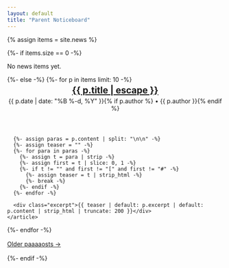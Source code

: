 ```yaml
---
layout: default
title: "Parent Noticeboard"
---
```


{% assign items = site.news %}

{%- if items.size == 0 -%}
  <p>No news items yet.</p>
{%- else -%}
  {%- for p in items limit: 10 -%}
    <article class="post">
      <header>
        <h2 style="margin:.25rem 0"><a href="{{ p.url | relative_url }}">{{ p.title | escape }}</a></h2>
        <div class="meta">{{ p.date | date: "%B %-d, %Y" }}{% if p.author %} • {{ p.author }}{% endif %}</div>
      </header>

      {%- assign paras = p.content | split: "\n\n" -%}
      {%- assign teaser = "" -%}
      {%- for para in paras -%}
        {%- assign t = para | strip -%}
        {%- assign first = t | slice: 0, 1 -%}
        {%- if t != "" and first != "[" and first != "#" -%}
          {%- assign teaser = t | strip_html -%}
          {%- break -%}
        {%- endif -%}
      {%- endfor -%}

      <div class="excerpt">{{ teaser | default: p.excerpt | default: p.content | strip_html | truncate: 200 }}</div>
    </article>
  {%- endfor -%}

  <p style="margin:1rem 0"><a href="{{ '/news/' | relative_url }}">Older paaaaosts →</a></p>
{%- endif -%}


